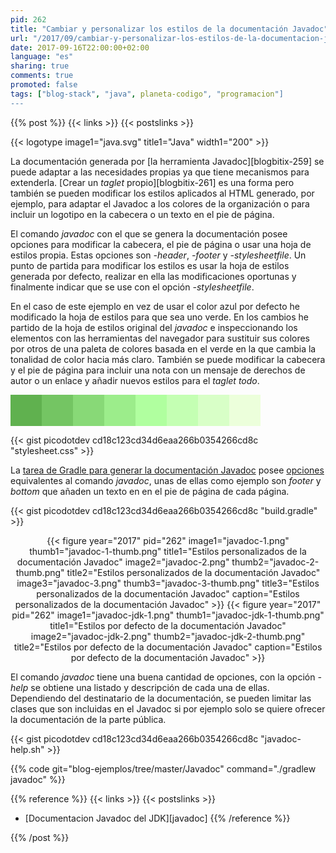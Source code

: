 ```yaml
---
pid: 262
title: "Cambiar y personalizar los estilos de la documentación Javadoc"
url: "/2017/09/cambiar-y-personalizar-los-estilos-de-la-documentacion-javadoc/"
date: 2017-09-16T22:00:00+02:00
language: "es"
sharing: true
comments: true
promoted: false
tags: ["blog-stack", "java", planeta-codigo", "programacion"]
---
```


{{% post %}}
{{< links >}}
{{< postslinks >}}

{{< logotype image1="java.svg" title1="Java" width1="200" >}}

La documentación generada por [la herramienta Javadoc][blogbitix-259] se puede adaptar a las necesidades propias ya que tiene mecanismos para extenderla. [Crear un _taglet_ propio][blogbitix-261] es una forma pero también se pueden modificar los estilos aplicados al HTML generado, por ejemplo, para adaptar el Javadoc a los colores de la organización o para incluir un logotipo en la cabecera o un texto en el pie de página.

El comando _javadoc_ con el que se genera la documentación posee opciones para modificar la cabecera, el pie de página o usar una hoja de estilos propia. Estas opciones son  _-header_, _-footer_ y _-stylesheetfile_. Un punto de partida para modificar los estilos es usar la hoja de estilos generada por defecto, realizar en ella las modificaciones oportunas y finalmente indicar que se use con el opción _-stylesheetfile_.

En el caso de este ejemplo en vez de usar el color azul por defecto he modificado la hoja de estilos para que sea uno verde. En los cambios he partido de la hoja de estilos original del _javadoc_ e inspeccionando los elementos con las herramientas del navegador para sustituir sus colores por otros de una paleta de colores basada en el verde en la que cambia la tonalidad de color hacia más claro. También se puede modificar la cabecera y el pie de página para incluir una nota con un mensaje de derechos de autor o un enlace y añadir nuevos estilos para el _taglet_ _todo_.

<div style="float: left; width: 50px; height: 50px; background: rgb(96, 177, 79);"></div>
<div style="float: left; width: 50px; height: 50px; background: rgb(116, 197, 99);"></div>
<div style="float: left; width: 50px; height: 50px; background: rgb(136, 217, 119);"></div>
<div style="float: left; width: 50px; height: 50px; background: rgb(156, 237, 139);"></div>
<div style="float: left; width: 50px; height: 50px; background: rgb(176, 255, 159);"></div>
<div style="float: left; width: 50px; height: 50px; background: rgb(196, 255, 179);"></div>
<div style="float: left; width: 50px; height: 50px; background: rgb(216, 255, 199);"></div>
<div style="float: left; width: 50px; height: 50px; background: rgb(236, 255, 219);"></div>
<div style="clear: both;"></div>

{{< gist picodotdev cd18c123cd34d6eaa266b0354266cd8c "stylesheet.css" >}}

La [tarea de Gradle para generar la documentación Javadoc](https://docs.gradle.org/current/dsl/org.gradle.api.tasks.javadoc.Javadoc.html) posee [opciones](https://docs.gradle.org/current/javadoc/org/gradle/external/javadoc/StandardJavadocDocletOptions.html) equivalentes al comando _javadoc_, unas de ellas como ejemplo son _footer_ y _bottom_ que añaden un texto en en el pie de página de cada página.

{{< gist picodotdev cd18c123cd34d6eaa266b0354266cd8c "build.gradle" >}}

<div class="media" style="text-align: center;">
    {{< figure year="2017" pid="262"
        image1="javadoc-1.png" thumb1="javadoc-1-thumb.png" title1="Estilos personalizados de la documentación Javadoc"
        image2="javadoc-2.png" thumb2="javadoc-2-thumb.png" title2="Estilos personalizados de la documentación Javadoc"
        image3="javadoc-3.png" thumb3="javadoc-3-thumb.png" title3="Estilos personalizados de la documentación Javadoc"
        caption="Estilos personalizados de la documentación Javadoc" >}}
    {{< figure year="2017" pid="262"
        image1="javadoc-jdk-1.png" thumb1="javadoc-jdk-1-thumb.png" title1="Estilos por defecto de la documentación Javadoc"
        image2="javadoc-jdk-2.png" thumb2="javadoc-jdk-2-thumb.png" title2="Estilos por defecto de la documentación Javadoc"
        caption="Estilos por defecto de la documentación Javadoc" >}}
</div>

El comando _javadoc_ tiene una buena cantidad de opciones, con la opción _-help_ se obtiene una listado y descripción de cada una de ellas. Dependiendo del destinatario de la documentación, se pueden limitar las clases que son incluidas en el Javadoc si por ejemplo solo se quiere ofrecer la documentación de la parte pública.

{{< gist picodotdev cd18c123cd34d6eaa266b0354266cd8c "javadoc-help.sh" >}}

{{% code git="blog-ejemplos/tree/master/Javadoc" command="./gradlew javadoc" %}}

{{% reference %}}
{{< links >}}
{{< postslinks >}}
* [Documentacion Javadoc del JDK][javadoc]
{{% /reference %}}

{{% /post %}}

